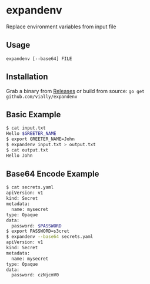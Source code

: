 # expandenv

Replace environment variables from input file

## Usage
`expandenv [--base64] FILE`

## Installation

Grab a binary from [Releases](https://github.com/vially/expandenv/releases) or build from source:
`go get github.com/vially/expandenv`

## Basic Example

```bash
$ cat input.txt
Hello $GREETER_NAME
$ export GREETER_NAME=John
$ expandenv input.txt > output.txt
$ cat output.txt
Hello John
```

## Base64 Encode Example

```bash
$ cat secrets.yaml
apiVersion: v1
kind: Secret
metadata:
  name: mysecret
type: Opaque
data:
  password: $PASSWORD
$ export PASSWORD=s3cret
$ expandenv --base64 secrets.yaml
apiVersion: v1
kind: Secret
metadata:
  name: mysecret
type: Opaque
data:
  password: czNjcmV0
```
